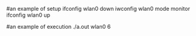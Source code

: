 #an example of setup
ifconfig wlan0 down
iwconfig wlan0 mode monitor
ifconfig wlan0 up


#an example of execution
./a.out wlan0 6
